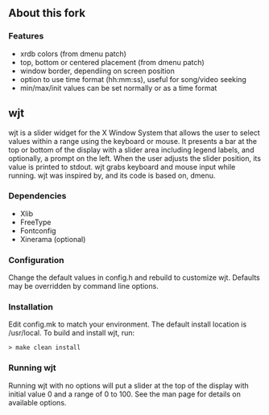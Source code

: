 ## About this fork

### Features

 - xrdb colors (from dmenu patch)
 - top, bottom or centered placement (from dmenu patch)
 - window border, dependiing on screen position
 - option to use time format (hh:mm:ss), useful for song/video seeking
 - min/max/init values can be set normally or as a time format

## wjt

wjt is a slider widget for the X Window System that allows the user to select
values within a range using the keyboard or mouse.  It presents a bar at the
top or bottom of the display with a slider area including legend labels, and
optionally, a prompt on the left.  When the user adjusts the slider position,
its value is printed to stdout.  wjt grabs keyboard and mouse input while
running.  wjt was inspired by, and its code is based on, dmenu.

### Dependencies

- Xlib
- FreeType
- Fontconfig
- Xinerama (optional)

### Configuration

Change the default values in config.h and rebuild to customize wjt.  Defaults
may be overridden by command line options.

### Installation

Edit config.mk to match your environment.  The default install location is
/usr/local.  To build and install wjt, run:

`> make clean install`

### Running wjt

Running wjt with no options will put a slider at the top of the display with
initial value 0 and a range of 0 to 100.  See the man page for details on
available options.
